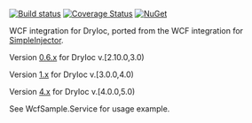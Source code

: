 

[![Build status](https://ci.appveyor.com/api/projects/status/github/jasper-d/DryIoc.Wcf?branch=master&svg=true)](https://ci.appveyor.com/project/jasper-d/dryioc-wcf)
[![Coverage Status](https://coveralls.io/repos/github/jasper-d/DryIoc.Wcf/badge.svg?branch=master)](https://coveralls.io/github/jasper-d/DryIoc.Wcf?branch=master)
[![NuGet](https://img.shields.io/nuget/v/DryIoc.Wcf.dll.svg)](https://www.nuget.org/packages/DryIoc.Wcf.dll/)

WCF integration for DryIoc, ported from the WCF integration for [SimpleInjector](https://github.com/simpleinjector/SimpleInjector).

Version [0.6.x](https://www.nuget.org/packages/DryIoc.Wcf.dll/0.6.3.52944) for DryIoc v.[2.10.0,3.0)

Version [1.x](https://www.nuget.org/packages/DryIoc.Wcf.dll/1.0.0.48310) for DryIoc v.[3.0.0,4.0)

Version [4.x](https://www.nuget.org/packages/DryIoc.Wcf.dll/4.0.0.50709) for DryIoc v.[4.0.0,5.0)

See WcfSample.Service for usage example.
